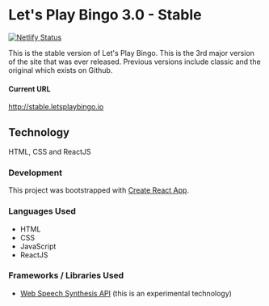 # Let's Play Bingo 3.0 - Stable
[![Netlify Status](https://api.netlify.com/api/v1/badges/57e19ada-a3d8-4c74-b5a7-3a642c418b14/deploy-status)](https://app.netlify.com/sites/letsplaybingo/deploys)

This is the stable version of Let's Play Bingo. This is the 3rd major version of the site that was ever released. 
Previous versions include classic and the original which exists on Github.

#### Current URL
http://stable.letsplaybingo.io

## Technology
HTML, CSS and ReactJS

### Development
This project was bootstrapped with [Create React App](https://github.com/facebookincubator/create-react-app).

### Languages Used
- HTML
- CSS
- JavaScript
- ReactJS

### Frameworks / Libraries Used
- [Web Speech Synthesis API](https://developers.google.com/web/updates/2014/01/Web-apps-that-talk-Introduction-to-the-Speech-Synthesis-API) (this is an experimental technology)
